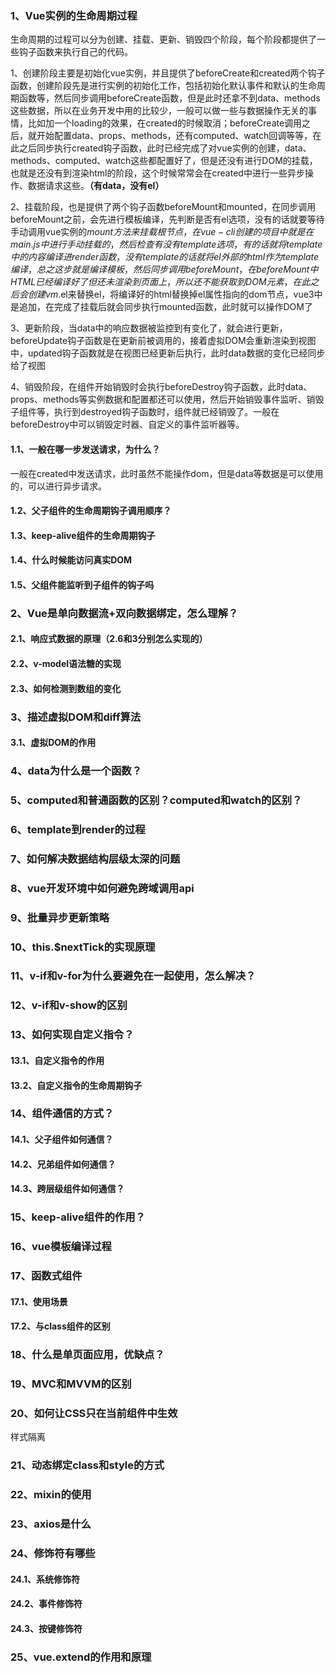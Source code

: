 

### 1、Vue实例的生命周期过程

生命周期的过程可以分为创建、挂载、更新、销毁四个阶段，每个阶段都提供了一些钩子函数来执行自己的代码。

1、创建阶段主要是初始化vue实例，并且提供了beforeCreate和created两个钩子函数，创建阶段先是进行实例的初始化工作，包括初始化默认事件和默认的生命周期函数等，然后同步调用beforeCreate函数，但是此时还拿不到data、methods这些数据，所以在业务开发中用的比较少，一般可以做一些与数据操作无关的事情，比如加一个loading的效果，在created的时候取消；beforeCreate调用之后，就开始配置data、props、methods，还有computed、watch回调等等，在此之后同步执行created钩子函数，此时已经完成了对vue实例的创建，data、methods、computed、watch这些都配置好了，但是还没有进行DOM的挂载，也就是还没有到渲染html的阶段，这个时候常常会在created中进行一些异步操作、数据请求这些。**（有data，没有el）**

2、挂载阶段，也是提供了两个钩子函数beforeMount和mounted，在同步调用beforeMount之前，会先进行模板编译，先判断是否有el选项，没有的话就要等待手动调用vue实例的$mount方法来挂载根节点，在vue-cli创建的项目中就是在main.js中进行手动挂载的，然后检查有没有template选项，有的话就将template中的内容编译进render函数，没有template的话就将el外部的html作为template编译，总之这步就是编译模板，然后同步调用beforeMount，在beforeMount中HTML已经编译好了但还未渲染到页面上，所以还不能获取到DOM元素，在此之后会创建vm.$el来替换el，将编译好的html替换掉el属性指向的dom节点，vue3中是追加，在完成了挂载后就会同步执行mounted函数，此时就可以操作DOM了

3、更新阶段，当data中的响应数据被监控到有变化了，就会进行更新，beforeUpdate钩子函数是在更新前被调用的，接着虚拟DOM会重新渲染到视图中，updated钩子函数就是在视图已经更新后执行，此时data数据的变化已经同步给了视图

4、销毁阶段，在组件开始销毁时会执行beforeDestroy钩子函数，此时data、props、methods等实例数据和配置都还可以使用，然后开始销毁事件监听、销毁子组件等，执行到destroyed钩子函数时，组件就已经销毁了。一般在beforeDestroy中可以销毁定时器、自定义的事件监听器等。



#### 1.1、一般在哪一步发送请求，为什么？

一般在created中发送请求，此时虽然不能操作dom，但是data等数据是可以使用的，可以进行异步请求。

#### 1.2、父子组件的生命周期钩子调用顺序？



#### 1.3、keep-alive组件的生命周期钩子



#### 1.4、什么时候能访问真实DOM



#### 1.5、父组件能监听到子组件的钩子吗









### 2、Vue是单向数据流+双向数据绑定，怎么理解？

#### 2.1、响应式数据的原理（2.6和3分别怎么实现的）



#### 2.2、v-model语法糖的实现





#### 2.3、如何检测到数组的变化







### 3、描述虚拟DOM和diff算法

#### 3.1、虚拟DOM的作用





### 4、data为什么是一个函数？



### 5、computed和普通函数的区别？computed和watch的区别？





### 6、template到render的过程

### 7、如何解决数据结构层级太深的问题

### 8、vue开发环境中如何避免跨域调用api



### 9、批量异步更新策略



### 10、this.$nextTick的实现原理





### 11、v-if和v-for为什么要避免在一起使用，怎么解决？





### 12、v-if和v-show的区别





### 13、如何实现自定义指令？

#### 13.1、自定义指令的作用



#### 13.2、自定义指令的生命周期钩子







### 14、组件通信的方式？

#### 14.1、父子组件如何通信？

#### 14.2、兄弟组件如何通信？

#### 14.3、跨层级组件如何通信？



### 15、keep-alive组件的作用？





### 16、vue模板编译过程





### 17、函数式组件

#### 17.1、使用场景

#### 17.2、与class组件的区别



### 18、什么是单页面应用，优缺点？



### 19、MVC和MVVM的区别



### 20、如何让CSS只在当前组件中生效

样式隔离



### 21、动态绑定class和style的方式



### 22、mixin的使用



### 23、axios是什么





### 24、修饰符有哪些

#### 24.1、系统修饰符

#### 24.2、事件修饰符



#### 24.3、按键修饰符



### 25、vue.extend的作用和原理







